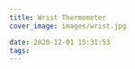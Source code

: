 ```yaml
---
title: Wrist Thermometer
cover_image: images/wrist.jpg

date: 2020-12-01 15:31:53
tags:
---
```


<p style=" text-align: center;">
<img alt="" src="https://s2.loli.net/2022/01/16/nA5bQIVZFOhCyEU.jpg"  /></p>
